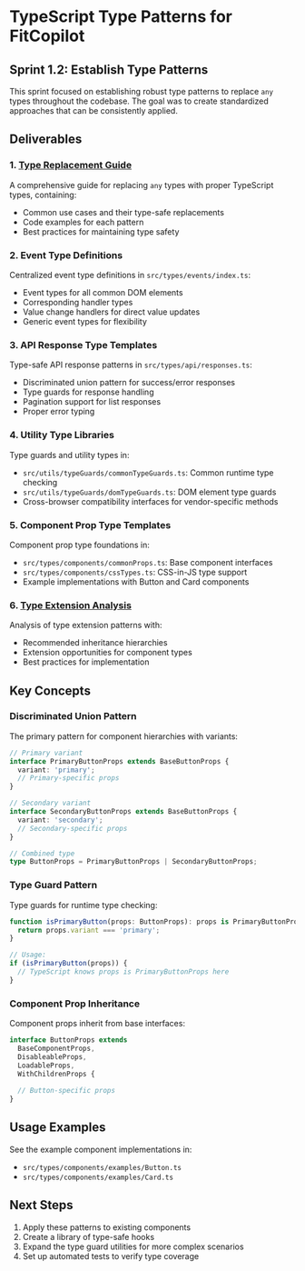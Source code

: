 # TypeScript Type Patterns for FitCopilot

## Sprint 1.2: Establish Type Patterns

This sprint focused on establishing robust type patterns to replace `any` types throughout the codebase. The goal was to create standardized approaches that can be consistently applied.

## Deliverables

### 1. [Type Replacement Guide](./type-replacement-guide.md)

A comprehensive guide for replacing `any` types with proper TypeScript types, containing:
- Common use cases and their type-safe replacements
- Code examples for each pattern
- Best practices for maintaining type safety

### 2. Event Type Definitions

Centralized event type definitions in `src/types/events/index.ts`:
- Event types for all common DOM elements
- Corresponding handler types
- Value change handlers for direct value updates
- Generic event types for flexibility

### 3. API Response Type Templates

Type-safe API response patterns in `src/types/api/responses.ts`:
- Discriminated union pattern for success/error responses
- Type guards for response handling
- Pagination support for list responses
- Proper error typing

### 4. Utility Type Libraries

Type guards and utility types in:
- `src/utils/typeGuards/commonTypeGuards.ts`: Common runtime type checking
- `src/utils/typeGuards/domTypeGuards.ts`: DOM element type guards
- Cross-browser compatibility interfaces for vendor-specific methods

### 5. Component Prop Type Templates

Component prop type foundations in:
- `src/types/components/commonProps.ts`: Base component interfaces
- `src/types/components/cssTypes.ts`: CSS-in-JS type support
- Example implementations with Button and Card components

### 6. [Type Extension Analysis](./type-extension-analysis.md)

Analysis of type extension patterns with:
- Recommended inheritance hierarchies
- Extension opportunities for component types
- Best practices for implementation

## Key Concepts

### Discriminated Union Pattern

The primary pattern for component hierarchies with variants:

```typescript
// Primary variant
interface PrimaryButtonProps extends BaseButtonProps {
  variant: 'primary';
  // Primary-specific props
}

// Secondary variant
interface SecondaryButtonProps extends BaseButtonProps {
  variant: 'secondary';
  // Secondary-specific props
}

// Combined type
type ButtonProps = PrimaryButtonProps | SecondaryButtonProps;
```

### Type Guard Pattern

Type guards for runtime type checking:

```typescript
function isPrimaryButton(props: ButtonProps): props is PrimaryButtonProps {
  return props.variant === 'primary';
}

// Usage:
if (isPrimaryButton(props)) {
  // TypeScript knows props is PrimaryButtonProps here
}
```

### Component Prop Inheritance

Component props inherit from base interfaces:

```typescript
interface ButtonProps extends 
  BaseComponentProps,
  DisableableProps,
  LoadableProps,
  WithChildrenProps {
  
  // Button-specific props
}
```

## Usage Examples

See the example component implementations in:
- `src/types/components/examples/Button.ts`
- `src/types/components/examples/Card.ts`

## Next Steps

1. Apply these patterns to existing components
2. Create a library of type-safe hooks
3. Expand the type guard utilities for more complex scenarios
4. Set up automated tests to verify type coverage